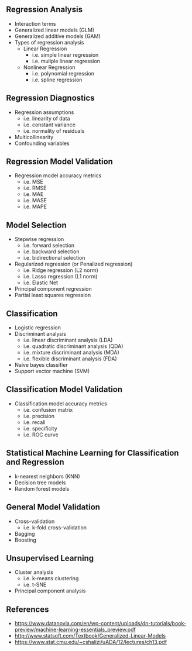 ## Regression Analysis
- Interaction terms
- Generalized linear models (GLM)
- Generalized additive models (GAM)
- Types of regression analysis
	- Linear Regression
		- i.e. simple linear regression
		- i.e. muliple linear regression
	- Nonlinear Regression
		- i.e. polynomial regression
		- i.e. spline regression

## Regression Diagnostics
- Regression assumptions
	- i.e. linearity of data
	- i.e. constant variance
	- i.e. normality of residuals
- Multicollinearity
- Confounding variables

## Regression Model Validation
- Regression model accuracy metrics
	- i.e. MSE
	- i.e. RMSE
	- i.e. MAE
	- i.e. MASE
	- i.e. MAPE

## Model Selection
- Stepwise regression
	- i.e. forward selection
	- i.e. backward selection
	- i.e. bidirectional selection
- Regularized regression (or Penalized regression)
	- i.e. Ridge regression (L2 norm)
	- i.e. Lasso regression (L1 norm)
	- i.e. Elastic Net
- Principal component regression
- Partial least squares regression

## Classification
- Logistic regression
- Discriminant analysis
	- i.e. linear discriminant analysis (LDA)
	- i.e. quadratic discriminant analysis (QDA)
	- i.e. mixture discriminant analysis (MDA)
	- i.e. flexible discriminant analysis (FDA)
- Naive bayes classifier
- Support vector machine (SVM)

## Classification Model Validation
- Classification model accuracy metrics
	- i.e. confusion matrix
	- i.e. precision
	- i.e. recall
	- i.e. specificity
	- i.e. ROC curve

## Statistical Machine Learning for Classification and Regression
- k-nearest neighbors (KNN)
- Decision tree models
- Random forest models

## General Model Validation
- Cross-validation
	- i.e. k-fold cross-validation
- Bagging
- Boosting

## Unsupervised Learning
- Cluster analysis
	- i.e. k-means clustering
	- i.e. t-SNE
- Principal component analysis

## References
- https://www.datanovia.com/en/wp-content/uploads/dn-tutorials/book-preview/machine-learning-essentials_preview.pdf
- http://www.statsoft.com/Textbook/Generalized-Linear-Models
- https://www.stat.cmu.edu/~cshalizi/uADA/12/lectures/ch13.pdf

